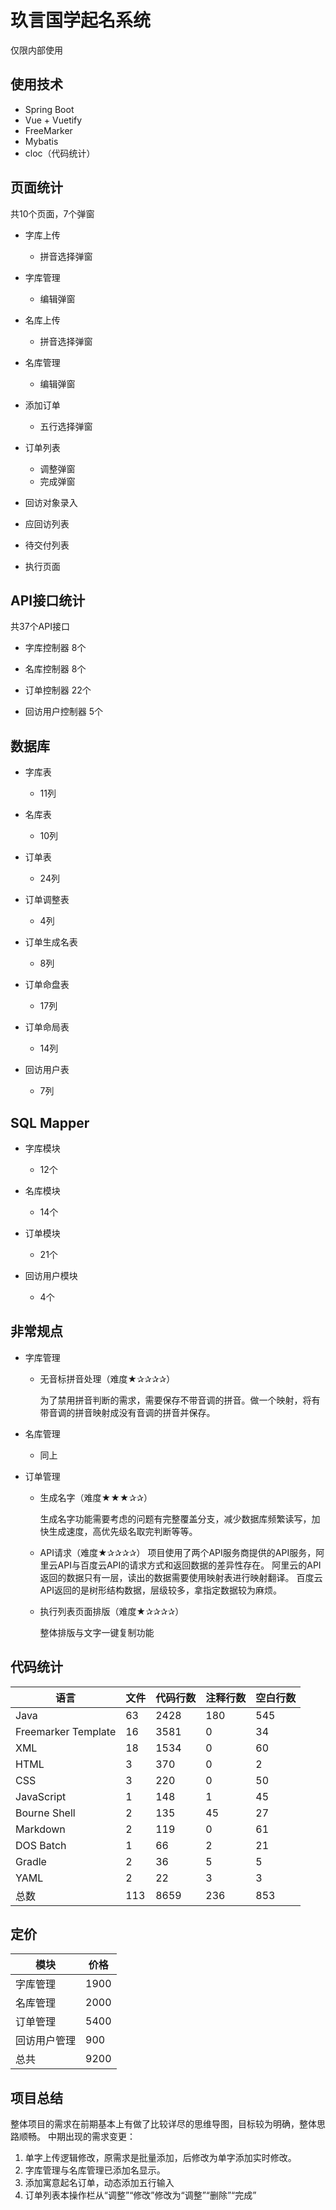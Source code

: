 # 玖言国学起名系统

仅限内部使用

## 使用技术

- Spring Boot
- Vue + Vuetify
- FreeMarker
- Mybatis
- cloc（代码统计）

## 页面统计

共10个页面，7个弹窗

+ 字库上传
    + 拼音选择弹窗

+ 字库管理
    + 编辑弹窗

+ 名库上传
    + 拼音选择弹窗

+ 名库管理
    + 编辑弹窗

+ 添加订单
    + 五行选择弹窗

+ 订单列表
    + 调整弹窗
    + 完成弹窗

+ 回访对象录入

+ 应回访列表

+ 待交付列表

+ 执行页面

## API接口统计

共37个API接口

+ 字库控制器 8个

+ 名库控制器 8个

+ 订单控制器 22个

+ 回访用户控制器 5个

## 数据库

+ 字库表
    + 11列

+ 名库表
    + 10列

+ 订单表
    + 24列

+ 订单调整表
    + 4列

+ 订单生成名表
    + 8列

+ 订单命盘表
    + 17列

+ 订单命局表
    + 14列

+ 回访用户表
    + 7列

## SQL Mapper

+ 字库模块
    + 12个

+ 名库模块
    + 14个

+ 订单模块
    + 21个

+ 回访用户模块
    + 4个

## 非常规点

+ 字库管理
    + 无音标拼音处理（难度★✰✰✰✰）

      为了禁用拼音判断的需求，需要保存不带音调的拼音。做一个映射，将有带音调的拼音映射成没有音调的拼音并保存。

+ 名库管理

  + 同上

+ 订单管理
    + 生成名字（难度★★★✰✰）

      生成名字功能需要考虑的问题有完整覆盖分支，减少数据库频繁读写，加快生成速度，高优先级名取完判断等等。

    + API请求（难度★✰✰✰✰）
      项目使用了两个API服务商提供的API服务，阿里云API与百度云API的请求方式和返回数据的差异性存在。
      阿里云的API返回的数据只有一层，读出的数据需要使用映射表进行映射翻译。
      百度云API返回的是树形结构数据，层级较多，拿指定数据较为麻烦。

    + 执行列表页面排版（难度★✰✰✰✰）

      整体排版与文字一键复制功能

## 代码统计

| 语言                | 文件 | 代码行数 | 注释行数 | 空白行数 |
| ------------------- | ---- | -------- | -------- | -------- |
| Java                | 63   | 2428     | 180      | 545      |
| Freemarker Template | 16   | 3581     | 0        | 34       |
| XML                 | 18   | 1534     | 0        | 60       |
| HTML                | 3    | 370      | 0        | 2        |
| CSS                 | 3    | 220      | 0        | 50       |
| JavaScript          | 1    | 148      | 1        | 45       |
| Bourne Shell        | 2    | 135      | 45       | 27       |
| Markdown            | 2    | 119      | 0        | 61       |
| DOS Batch           | 1    | 66       | 2        | 21       |
| Gradle              | 2    | 36       | 5        | 5        |
| YAML                | 2    | 22       | 3        | 3        |
| 总数                | 113  | 8659     | 236      | 853      |

## 定价

| 模块         | 价格 |
| ------------ | ---- |
| 字库管理     | 1900 |
| 名库管理     | 2000 |
| 订单管理     | 5400 |
| 回访用户管理  | 900  |
| 总共        | 9200 |

## 项目总结

整体项目的需求在前期基本上有做了比较详尽的思维导图，目标较为明确，整体思路顺畅。
中期出现的需求变更：

1. 单字上传逻辑修改，原需求是批量添加，后修改为单字添加实时修改。
2. 字库管理与名库管理已添加名显示。
3. 添加寓意起名订单，动态添加五行输入
4. 订单列表本操作栏从“调整”“修改”修改为“调整”“删除”“完成”

